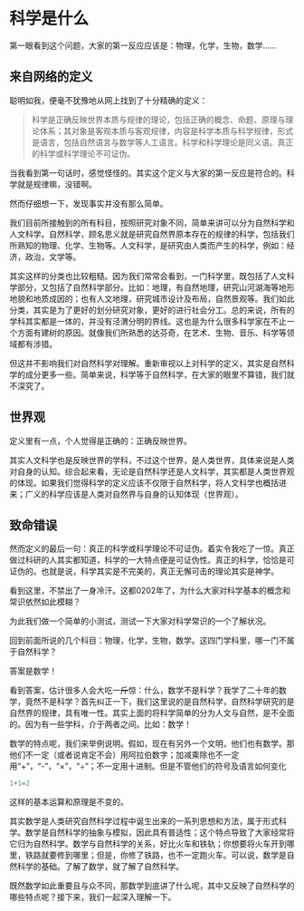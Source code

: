 # 科学是什么

第一眼看到这个问题，大家的第一反应应该是：物理，化学，生物，数学……

## 来自网络的定义

聪明如我，便毫不犹豫地从网上找到了十分精确的定义：

> 科学是正确反映世界本质与规律的理论，包括正确的概念、命题、原理与理论体系；其对象是客观本质与客观规律，内容是科学本质与科学规律，形式是语言，包括自然语言与数学等人工语言。科学和科学理论是同义语。真正的科学或科学理论不可证伪。

当我看到第一句话时，感觉怪怪的。其实这个定义与大家的第一反应是符合的。科学就是规律嘛，没错啊。

然而仔细想一下，发现事实并没有那么简单。

我们目前所接触到的所有科目，按照研究对象不同，简单来讲可以分为自然科学和人文科学。自然科学，顾名思义就是研究自然界原本存在的规律的科学，包括我们所熟知的物理、化学、生物等。人文科学，是研究由人类而产生的科学，例如：经济，政治，文学等。

其实这样的分类也比较粗糙。因为我们常常会看到，一门科学里，既包括了人文科学部分，又包括了自然科学部分。比如：地理，有自然地理，研究山河湖海等地形地貌和地质成因的；也有人文地理，研究城市设计及布局，自然景观等。我们如此分类，其实是为了更好的划分研究对象，更好的进行社会分工。总的来说，所有的学科其实都是一体的，并没有泾渭分明的界线。这也是为什么很多科学家在不止一个方面有建树的原因。就像我们所熟悉的达芬奇，在艺术、生物、音乐、科学等领域都有涉猎。

但这并不影响我们对自然科学对理解。重新审视以上对科学的定义，其实是自然科学的成分更多一些。简单来说，科学等于自然科学，在大家的眼里不算错，我们就不深究了。

## 世界观

定义里有一点，个人觉得是正确的：正确反映世界。

其实人文科学也是反映世界的学科，不过这个世界，是人类世界，具体来说是人类对自身的认知。综合起来看，无论是自然科学还是人文科学，其实都是人类世界观的体现。如果我们觉得科学的定义应该不仅限于自然科学，将人文科学也概括进来；广义的科学应该是人类对自然界与自身的认知体现（世界观）。

## 致命错误

然而定义的最后一句：真正的科学或科学理论不可证伪。着实令我吃了一惊。真正做过科研的人其实都知道，科学的一大特点便是可证伪性。真正的科学，恰恰是可证伪的。也就是说，科学其实是不完美的，真正无懈可击的理论其实是神学。

看到这里，不禁出了一身冷汗。这都0202年了，为什么大家对科学基本的概念和常识依然如此模糊？

为此我们做一个简单的小测试，测试一下大家对科学常识的一个了解状况。

回到前面所说的几个科目：物理，化学，生物，数学。这四门学科里，哪一门不属于自然科学？

答案是数学！

看到答案，估计很多人会大吃一~~斤~~惊：什么，数学不是科学？我学了二十年的数学，竟然不是科学？首先纠正一下，我们这里说的是自然科学，自然科学研究的是自然界的规律，具有唯一性。其实上面的将科学简单的分为人文与自然，是不全面的。因为有一些学科，介于两者之间。比如：数学！

数学的特点呢，我们来举例说明。假如，现在有另外一个文明，他们也有数学。那他们不一定（或者说肯定不会）用阿拉伯数字；加减乘除也不一定用“+”，“-”，“×”，“÷”；不一定用十进制。但是不管他们的符号及语言如何变化

```javascript
1+1=2
```

这样的基本运算和原理是不变的。

其实数学是人类研究自然科学过程中诞生出来的一系列思想和方法，属于形式科学。数学是自然科学的抽象与模拟，因此具有普适性；这个特点导致了大家经常将它归为自然科学。数学与自然科学的关系，好比火车和铁轨；你想要将火车开到哪里，铁路就要修到哪里；但是，你修了铁路，也不一定跑火车。可以说，数学是自然科学的基础。了解了数学，就了解了自然科学。

既然数学如此重要且与众不同，那数学到底讲了什么呢，其中又反映了自然科学的哪些特点呢？接下来，我们一起深入理解一下。
